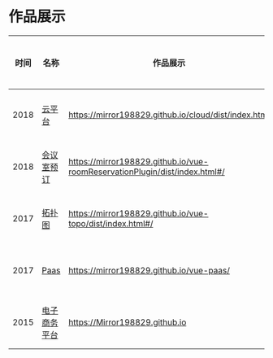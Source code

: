 # 作品展示
|时间|名称|作品展示|代码仓库
|---|---|---|---|
|2018|<a href="https://mirror198829.github.io/cloud/dist/index.html" target="_blank">云平台</a>| https://mirror198829.github.io/cloud/dist/index.html | <a href='https://github.com/Mirror198829/cloud' target="_blank">点击进入</a> |
|2018|<a href="https://mirror198829.github.io/vue-roomReservationPlugin/dist/index.html#/" target="_blank">会议室预订</a>| https://mirror198829.github.io/vue-roomReservationPlugin/dist/index.html#/ | <a href='https://github.com/Mirror198829/vue-roomReservationPlugin' target="_blank">点击进入</a> |
|2017|<a href="https://mirror198829.github.io/vue-topo/dist/index.html#/" target="_blank">拓扑图</a>|https://mirror198829.github.io/vue-topo/dist/index.html#/| <a href='https://github.com/Mirror198829/vue-topo' target="_blank">点击进入</a> |
|2017|<a href="https://mirror198829.github.io/vue-paas/" target="_blank">Paas</a>| https://mirror198829.github.io/vue-paas/ | <a href='https://mirror198829.github.io/vue-paas/' target="_blank">点击进入</a> |
|2015|<a href="https://Mirror198829.github.io" target="_blank">电子商务平台</a>|https://Mirror198829.github.io| <a href='https://github.com/Mirror198829/Mirror198829.github.io' target="_blank">点击进入</a> |
